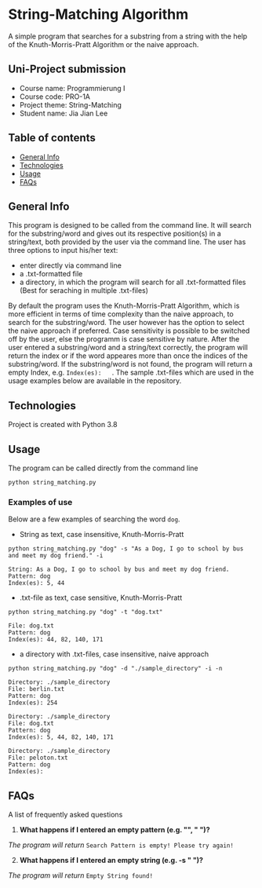 # String-Matching Algorithm
A simple program that searches for a substring from a string with the help of the Knuth-Morris-Pratt Algorithm or the naive approach.

## Uni-Project submission
* Course name: Programmierung I
* Course code: PRO-1A
* Project theme: String-Matching
* Student name: Jia Jian Lee

## Table of contents
* [General Info](#general-info)
* [Technologies](#technologies)
* [Usage](#usage)
* [FAQs](#FAQs)

## General Info
This program is designed to be called from the command line. It will search for the substring/word and gives out its respective position(s) in a string/text, both provided by the user via the command line. The user has three options to input his/her text:
* enter directly via command line
* a .txt-formatted file
* a directory, in which the program will search for all .txt-formatted files (Best for seraching in multiple .txt-files)

By default the program uses the Knuth-Morris-Pratt Algorithm, which is more efficient in terms of time complexity than the naive approach, to search for the substring/word. The user however has the option to select the naive approach if preferred. Case sensitivity is possible to be switched off by the user, else the programm is case sensitive by nature. After the user entered a substring/word and a string/text correctly, the program will return the index or if the word appeares more than once the indices of the substring/word. If the substring/word is not found, the program will return a empty Index, e.g. ```Index(es):   ```. The sample .txt-files which are used in the usage examples below are available in the repository. 

## Technologies
Project is created with Python 3.8

## Usage
The program can be called directly from the command line

```python string_matching.py```

### Examples of use
Below are a few examples of searching the word ```dog```.
* String as text, case insensitive, Knuth-Morris-Pratt 

```python string_matching.py "dog" -s "As a Dog, I go to school by bus and meet my dog friend." -i```

```
String: As a Dog, I go to school by bus and meet my dog friend.
Pattern: dog
Index(es): 5, 44
```
* .txt-file as text, case sensitive, Knuth-Morris-Pratt

```python string_matching.py "dog" -t "dog.txt"```

```
File: dog.txt
Pattern: dog
Index(es): 44, 82, 140, 171
```

* a directory with .txt-files, case insensitive, naive approach

```python string_matching.py "dog" -d "./sample_directory" -i -n```

```
Directory: ./sample_directory
File: berlin.txt
Pattern: dog
Index(es): 254 

Directory: ./sample_directory
File: dog.txt
Pattern: dog
Index(es): 5, 44, 82, 140, 171 

Directory: ./sample_directory
File: peloton.txt
Pattern: dog
Index(es):  
```

## FAQs
A list of frequently asked questions
1. **What happens if I entered an empty pattern (e.g. "", " ")?**
 
_The program will return_ ```Search Pattern is empty! Please try again!```

2. __What happens if I entered an empty string (e.g. -s " ")?__ 

_The program will return_ ```Empty String found!```
